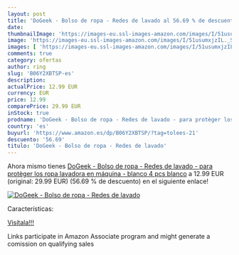 ```yaml
---
layout: post
title: 'DoGeek - Bolso de ropa - Redes de lavado al 56.69 % de descuento'
date: 
thumbnailImage: 'https://images-eu.ssl-images-amazon.com/images/I/51usumxjzIL._SL200_.jpg'
image: 'https://images-eu.ssl-images-amazon.com/images/I/51usumxjzIL._SL200_.jpg'
images: [ 'https://images-eu.ssl-images-amazon.com/images/I/51usumxjzIL._SL200_.jpg' ]
comments: true
category: ofertas
author: ring
slug: 'B06Y2XBTSP-es'
description:
actualPrice: 12.99 EUR
currency: EUR
price: 12.99
comparePrice: 29.99 EUR
inStock: true
prodname: 'DoGeek - Bolso de ropa - Redes de lavado - para protèger los ropa lavadora en máquina - blanco  4 pcs   blanco'
country: 'es'
buyurl: 'https://www.amazon.es/dp/B06Y2XBTSP/?tag=tolees-21'
descuento: '56.69'
titulo: 'DoGeek - Bolso de ropa - Redes de lavado'
---
```


Ahora mismo tienes [DoGeek - Bolso de ropa - Redes de lavado - para protèger los ropa lavadora en máquina - blanco  4 pcs   blanco](https://www.amazon.es/dp/B06Y2XBTSP/?tag=tolees-21) a 12.99 EUR (original: 29.99 EUR) (56.69 %  de descuento) en el siguiente enlace!

[![DoGeek - Bolso de ropa - Redes de lavado](https://images-eu.ssl-images-amazon.com/images/I/51usumxjzIL._SL200_.jpg)](https://www.amazon.es/dp/B06Y2XBTSP/?tag=tolees-21)

Características:


[Visítala!!!](https://www.amazon.es/dp/B06Y2XBTSP/?tag=tolees-21)

Links participate in Amazon Associate program and might generate a comission on qualifying sales
